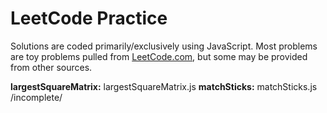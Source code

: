 # LeetCode Practice

Solutions are coded primarily/exclusively using JavaScript.
Most problems are toy problems pulled from [LeetCode.com](https://leetcode.com/),
but some may be provided from other sources.

**largestSquareMatrix:** largestSquareMatrix.js
**matchSticks:** matchSticks.js /incomplete/